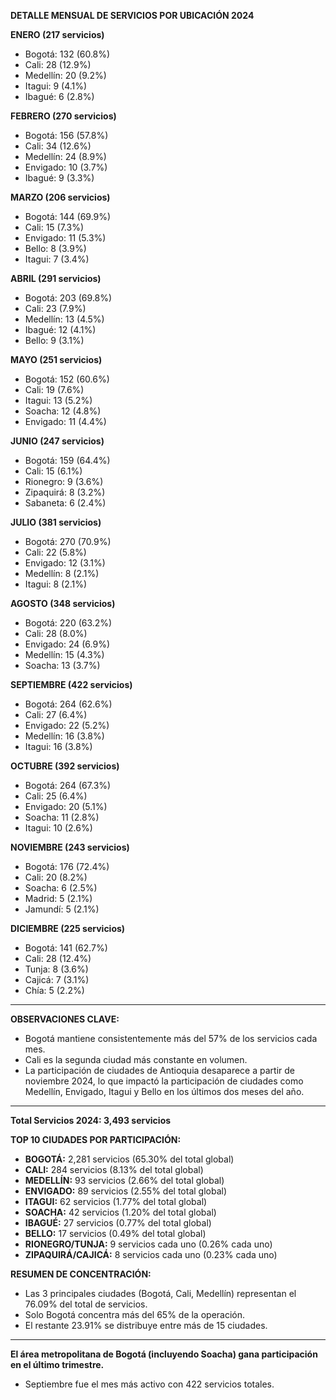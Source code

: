 **DETALLE MENSUAL DE SERVICIOS POR UBICACIÓN 2024**

**ENERO (217 servicios)**
- Bogotá: 132 (60.8%)
- Cali: 28 (12.9%)
- Medellín: 20 (9.2%)
- Itagui: 9 (4.1%)
- Ibagué: 6 (2.8%)

**FEBRERO (270 servicios)**
- Bogotá: 156 (57.8%)
- Cali: 34 (12.6%)
- Medellín: 24 (8.9%)
- Envigado: 10 (3.7%)
- Ibagué: 9 (3.3%)

**MARZO (206 servicios)**
- Bogotá: 144 (69.9%)
- Cali: 15 (7.3%)
- Envigado: 11 (5.3%)
- Bello: 8 (3.9%)
- Itagui: 7 (3.4%)

**ABRIL (291 servicios)**
- Bogotá: 203 (69.8%)
- Cali: 23 (7.9%)
- Medellín: 13 (4.5%)
- Ibagué: 12 (4.1%)
- Bello: 9 (3.1%)

**MAYO (251 servicios)**
- Bogotá: 152 (60.6%)
- Cali: 19 (7.6%)
- Itagui: 13 (5.2%)
- Soacha: 12 (4.8%)
- Envigado: 11 (4.4%)

**JUNIO (247 servicios)**
- Bogotá: 159 (64.4%)
- Cali: 15 (6.1%)
- Rionegro: 9 (3.6%)
- Zipaquirá: 8 (3.2%)
- Sabaneta: 6 (2.4%)

**JULIO (381 servicios)**
- Bogotá: 270 (70.9%)
- Cali: 22 (5.8%)
- Envigado: 12 (3.1%)
- Medellín: 8 (2.1%)
- Itagui: 8 (2.1%)

**AGOSTO (348 servicios)**
- Bogotá: 220 (63.2%)
- Cali: 28 (8.0%)
- Envigado: 24 (6.9%)
- Medellín: 15 (4.3%)
- Soacha: 13 (3.7%)

**SEPTIEMBRE (422 servicios)**
- Bogotá: 264 (62.6%)
- Cali: 27 (6.4%)
- Envigado: 22 (5.2%)
- Medellín: 16 (3.8%)
- Itagui: 16 (3.8%)

**OCTUBRE (392 servicios)**
- Bogotá: 264 (67.3%)
- Cali: 25 (6.4%)
- Envigado: 20 (5.1%)
- Soacha: 11 (2.8%)
- Itagui: 10 (2.6%)

**NOVIEMBRE (243 servicios)**
- Bogotá: 176 (72.4%)
- Cali: 20 (8.2%)
- Soacha: 6 (2.5%)
- Madrid: 5 (2.1%)
- Jamundí: 5 (2.1%)

**DICIEMBRE (225 servicios)**
- Bogotá: 141 (62.7%)
- Cali: 28 (12.4%)
- Tunja: 8 (3.6%)
- Cajicá: 7 (3.1%)
- Chía: 5 (2.2%)

---

**OBSERVACIONES CLAVE:**
- Bogotá mantiene consistentemente más del 57% de los servicios cada mes.
- Cali es la segunda ciudad más constante en volumen.
- La participación de ciudades de Antioquia desaparece a partir de noviembre 2024, lo que impactó la participación de ciudades como Medellín, Envigado, Itagui y Bello en los últimos dos meses del año.

---

**Total Servicios 2024: 3,493 servicios**

**TOP 10 CIUDADES POR PARTICIPACIÓN:**
- **BOGOTÁ:** 2,281 servicios (65.30% del total global)
- **CALI:** 284 servicios (8.13% del total global)
- **MEDELLÍN:** 93 servicios (2.66% del total global)
- **ENVIGADO:** 89 servicios (2.55% del total global)
- **ITAGUI:** 62 servicios (1.77% del total global)
- **SOACHA:** 42 servicios (1.20% del total global)
- **IBAGUÉ:** 27 servicios (0.77% del total global)
- **BELLO:** 17 servicios (0.49% del total global)
- **RIONEGRO/TUNJA:** 9 servicios cada uno (0.26% cada uno)
- **ZIPAQUIRÁ/CAJICÁ:** 8 servicios cada uno (0.23% cada uno)

**RESUMEN DE CONCENTRACIÓN:**
- Las 3 principales ciudades (Bogotá, Cali, Medellín) representan el 76.09% del total de servicios.
- Solo Bogotá concentra más del 65% de la operación.
- El restante 23.91% se distribuye entre más de 15 ciudades.

---

**El área metropolitana de Bogotá (incluyendo Soacha) gana participación en el último trimestre.**
- Septiembre fue el mes más activo con 422 servicios totales.


